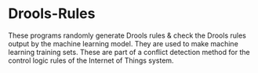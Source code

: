 # Drools-Rules
These programs randomly generate Drools rules &amp; check the Drools rules output by the machine learning model. They are used to make machine learning training sets. These are part of a conflict detection method for the control logic rules of the Internet of Things system.
